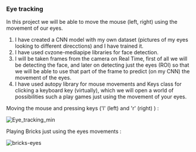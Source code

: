 ### Eye tracking
In this project we will be able to move the mouse (left, right) using the movement of our eyes.

1) I have created a CNN model with my own dataset (pictures of my eyes looking to different direcctions) and I have trained it.
2) I have used cvzone-mediapipe libraries for face detection.
3) I will be taken frames from the camera on Real Time, first of all we will be detecting the face, and later on detecting just the eyes (ROI) so that we will be able to use that part of the frame to predict (on my CNN) the movement of the eyes.
4) I have used autopy library for mouse movements and Keys class for clicking a keyboard key (virtually), 
which we will open a world of possibilities such a play games just using the movement of your eyes.


Moving the mouse and pressing keys ('l' (left) and 'r' (right) ) :

![Eye_tracking_min](https://user-images.githubusercontent.com/38459325/117963896-3d611f80-b321-11eb-8152-5efcb3bd580a.gif)

Playing Bricks just using the eyes movements :

![bricks-eyes](https://user-images.githubusercontent.com/38459325/118247980-15e69000-b4a4-11eb-8994-9e22b26ba6ad.gif)

